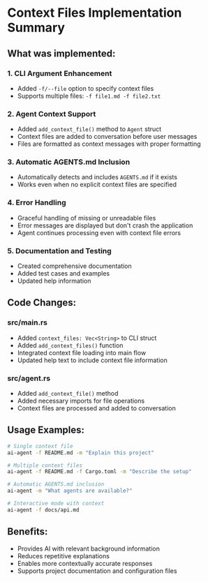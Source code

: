 # Context Files Implementation Summary

## What was implemented:

### 1. CLI Argument Enhancement
- Added `-f/--file` option to specify context files
- Supports multiple files: `-f file1.md -f file2.txt`

### 2. Agent Context Support
- Added `add_context_file()` method to `Agent` struct
- Context files are added to conversation before user messages
- Files are formatted as context messages with proper formatting

### 3. Automatic AGENTS.md Inclusion
- Automatically detects and includes `AGENTS.md` if it exists
- Works even when no explicit context files are specified

### 4. Error Handling
- Graceful handling of missing or unreadable files
- Error messages are displayed but don't crash the application
- Agent continues processing even with context file errors

### 5. Documentation and Testing
- Created comprehensive documentation
- Added test cases and examples
- Updated help information

## Code Changes:

### src/main.rs
- Added `context_files: Vec<String>` to CLI struct
- Added `add_context_files()` function
- Integrated context file loading into main flow
- Updated help text to include context file information

### src/agent.rs
- Added `add_context_file()` method
- Added necessary imports for file operations
- Context files are processed and added to conversation

## Usage Examples:

```bash
# Single context file
ai-agent -f README.md -m "Explain this project"

# Multiple context files
ai-agent -f README.md -f Cargo.toml -m "Describe the setup"

# Automatic AGENTS.md inclusion
ai-agent -m "What agents are available?"

# Interactive mode with context
ai-agent -f docs/api.md
```

## Benefits:
- Provides AI with relevant background information
- Reduces repetitive explanations
- Enables more contextually accurate responses
- Supports project documentation and configuration files